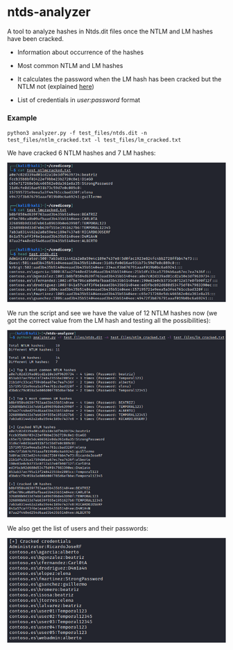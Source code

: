 # ntds-analyzer

A tool to analyze hashes in Ntds.dit files once the NTLM and LM hashes have been cracked.


- Information about occurrence of the hashes

- Most common NTLM and LM hashes

- It calculates the password when the LM hash has been cracked but the NTLM not (explained [here](https://github.com/ricardojoserf/LM_original_password_cracker))

- List of credentials in *user:password* format

### Example

```
python3 analyzer.py -f test_files/ntds.dit -n test_files/ntlm_cracked.txt -l test_files/lm_cracked.txt
```

We have cracked 6 NTLM hashes and 7 LM hashes:

![Image0](images/image0.png)

We run the script and see we have the value of 12 NTLM hashes now (we got the correct value from the LM hash and testing all the possibilities):

![Image1](images/image1.png)

We also get the list of users and their passwords:

![Image2](images/image2.png)